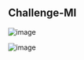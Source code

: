 ## Challenge-Ml

![image](https://gyazo.com/0bf2c69e57d709f5784344c3b7a2ff07)

![image](https://gyazo.com/3bd355cdbf189f17dc5a58f6000e29ce)
